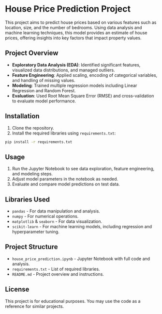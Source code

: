 
# House Price Prediction Project

This project aims to predict house prices based on various features such as location, size, and the number of bedrooms. 
Using data analysis and machine learning techniques, this model provides an estimate of house prices, offering insights 
into key factors that impact property values.

## Project Overview

- **Exploratory Data Analysis (EDA)**: Identified significant features, visualized data distributions, and managed outliers.
- **Feature Engineering**: Applied scaling, encoding of categorical variables, and handling of missing values.
- **Modeling**: Trained multiple regression models including Linear Regression and Random Forest. 
- **Evaluation**: Used Root Mean Square Error (RMSE) and cross-validation to evaluate model performance.

## Installation

1. Clone the repository.
2. Install the required libraries using `requirements.txt`:

```bash
pip install -r requirements.txt
```

## Usage

1. Run the Jupyter Notebook to see data exploration, feature engineering, and modeling steps.
2. Adjust model parameters in the notebook as needed.
3. Evaluate and compare model predictions on test data.

## Libraries Used

- `pandas` - For data manipulation and analysis.
- `numpy` - For numerical operations.
- `matplotlib` & `seaborn` - For data visualization.
- `scikit-learn` - For machine learning models, including regression and hyperparameter tuning.

## Project Structure

- `house_price_prediction.ipynb` - Jupyter Notebook with full code and analysis.
- `requirements.txt` - List of required libraries.
- `README.md` - Project overview and instructions.

## License

This project is for educational purposes. You may use the code as a reference for similar projects.
